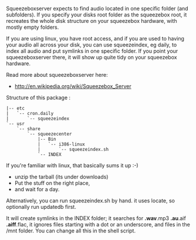 Squeezeboxserver expects to find audio located in one specific folder (and subfolders). If you specify your disks root folder as the squeezebox root, it recreates the whole disk structure on your squeezebox hardware, with mostly empty folders.

If you are using linux, you have root access, and if you are used to having your audio all across your disk, you can use squeezeindex, eg daily, to index all audio and put symlinks in one specific folder. If you point your squeezeboxserver there, it will show up quite tidy on your squeezebox hardware.

Read more about squeezeboxserver here:
  * http://en.wikipedia.org/wiki/Squeezebox_Server


Structure of this package :

```
|-- etc
|   `-- cron.daily
|       `-- squeezeindex
`-- usr
    `-- share
        `-- squeezecenter
            |-- Bin
            |   `-- i386-linux
            |       `-- squeezeindex.sh
            `-- INDEX
```
If you're familiar with linux, that basically sums it up :-)
  * unzip the tarball (its under downloads)
  * Put the stuff on the right place,
  * and wait for a day.

Alternatively, you can run squeezeindex.sh by hand. it uses locate, so optionally run updatedb first.

It will create symlinks in the INDEX folder; it searches for **.wav**.mp3 **.au**.aif **.aiff**.flac, it ignores files starting with a dot or an underscore, and files in the /mnt folder. You can change all this in the shell script.